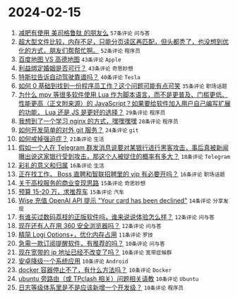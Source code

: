 # 2024-02-15

1. [减肥有使用 美司格鲁肽 的朋友么](https://www.v2ex.com/t/1015678) `57条评论` `问与答`
1. [超大型文件比较，内存不足，只能分页读区再匹配，但头都秃了，也没想到优化的方式，朋友们帮帮忙啊。](https://www.v2ex.com/t/1015733) `52条评论` `程序员`
1. [百度地图 VS 高德地图](https://www.v2ex.com/t/1015695) `43条评论` `Apple`
1. [利益绑定婚姻是否可行？](https://www.v2ex.com/t/1015705) `43条评论` `奇思妙想`
1. [特斯拉告诉自动驾驶靠谱吗？](https://www.v2ex.com/t/1015687) `40条评论` `Tesla`
1. [如何 0 基础到找到一份程序员工作？这个问题可能有点可笑](https://www.v2ex.com/t/1015757) `35条评论` `职场话题`
1. [为什么 mpv 等很多软件使用 Lua 作为脚本语言，而不是更普及、门槛更低、性能更高（正文附来源）的 JavaScript？如果要给软件加入用户自己编写扩展的功能， Lua 还是 JS 是更好的选择？](https://www.v2ex.com/t/1015740) `29条评论` `程序员`
1. [我想到了一个学习 nginx 的方式，嘿嘿嘿嘿](https://www.v2ex.com/t/1015701) `28条评论` `程序员`
1. [如何开发简单的对外 git 服务？](https://www.v2ex.com/t/1015682) `24条评论` `git`
1. [如何戒掉强迫症？](https://www.v2ex.com/t/1015745) `21条评论` `生活`
1. [假如一个人在 Telegram 群发消息说要对某银行进行黑客攻击，事后真被新闻曝出说这家银行受到攻击，那这个人被捉住的概率有多大？](https://www.v2ex.com/t/1015711) `18条评论` `Telegram`
1. [彩礼的意义和归属](https://www.v2ex.com/t/1015780) `16条评论` `生活`
1. [正在找工作， Boss 直聘和智联招聘里的 vip 有必要开吗？](https://www.v2ex.com/t/1015720) `16条评论` `职场话题`
1. [关于高校服务的商业变现思路](https://www.v2ex.com/t/1015766) `15条评论` `奇思妙想`
1. [预算 15-20 万，求推荐车](https://www.v2ex.com/t/1015692) `15条评论` `汽车`
1. [Wise 充值 OpenAI API 提示 "Your card has been declined"](https://www.v2ex.com/t/1015685) `14条评论` `分享发现`
1. [有谁买过数码荔枝的正版软件吗，谁来说说体验怎么样？](https://www.v2ex.com/t/1015713) `12条评论` `问与答`
1. [现在还有人在用 360 安全浏览器吗？](https://www.v2ex.com/t/1015696) `12条评论` `问与答`
1. [精简 Logi Options+，优化内存占用](https://www.v2ex.com/t/1015714) `11条评论` `罗技`
1. [急需一款订阅提醒软件，有推荐的吗？](https://www.v2ex.com/t/1015761) `10条评论` `问与答`
1. [现在宽带的 ip 地址已经不改变了吗？](https://www.v2ex.com/t/1015748) `10条评论` `宽带症候群`
1. [安卓降级一个系统应用](https://www.v2ex.com/t/1015731) `10条评论` `Android`
1. [docker 容器停止不了，有什么方法吗？](https://www.v2ex.com/t/1015718) `10条评论` `Docker`
1. [ubuntu 旁路由（或 TPclash 相关）问题相关请教](https://www.v2ex.com/t/1015710) `10条评论` `Ubuntu`
1. [日志等级体系里是不是应该新增一个开发级？](https://www.v2ex.com/t/1015709) `10条评论` `程序员`
